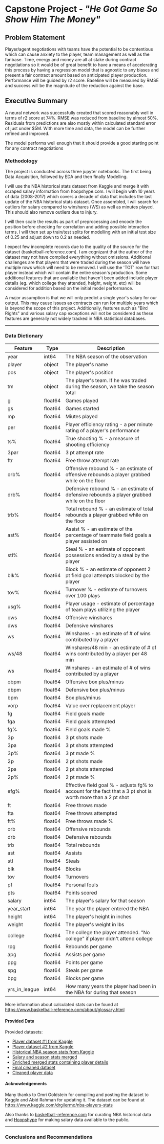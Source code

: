 # Capstone Project - <i>"He Got Game So Show Him The Money"</i>

## Problem Statement

Player/agent negotiations with teams have the potential to be contentious which can cause anxiety to the player, team management as well as the fanbase. Time, energy and money are all at stake during contract negotiations so it would be of great benefit to have a means of accelerating this process by having a regression model that is agnostic to any biases and present a fair contract amount based on anticipated player production. Performance will be guided by r2 score. Baseline will be measured by RMSE and success will be the magnitude of the reduction against the base.

## Executive Summary

A neural network was successfully created that scored reasonably well in terms of r2 score at 74%. RMSE was reduced from baseline by almost 50%. Residuals from predictions are also mostly within calculated standard error of just under $5M. With more time and data, the model can be further refined and improved.

The model performs well enough that it should provide a good starting point for any contract negotiations

### Methodology

The project is conducted across three jupyter notebooks. The first being Data Acquisition, followed by EDA and then finally Modelling.

I will use the NBA historical stats dataset from Kaggle and merge it with scraped salary information from hoopshype.com. I will begin with 10 years of data (2008-2017) which covers a decade of data that includes the last update of the NBA historical stats dataset. Once assembled, I will search for outliers for salary compared to winshares (WS) as well as minutes played. This should also remove outliers due to injury.

I will then scale the results as part of preprocessing and encode the position before checking for correlation and adding possible interaction terms. I will then set up train/test splits for modelling with an initial test size of 0.25 and adjust down to 0.2 as needed.

I expect few incomplete records due to the quality of the source for the dataset (basketball-reference.com). I am cognizant that the author of the dataset may not have compiled everything without omissions. Additional challenges are that players that were traded during the season will have multiple rows which will need to be removed. I will use the 'TOT' row for that player instead which will contain the entire season's production. Some additional features that are available that haven't been added include player details (eg. which college they attended, height, weight, etc) will be considered for addition based on the initial model performance.

A major assumption is that we will only predict a single year's salary for our output. This may cause issues as contracts can run for multiple years which is beyond the scope of this project. Additionally, features such as "Bird Rights" and various salary cap exceptions will not be considered as these features are generally not widely tracked in NBA statistical databases.

---

### Data Dictionary

|Feature|Type|Description|
|---|---|---|
|year|int64|The NBA season of the observation|
|player|object|The player's name|
|pos|object|The player's position|
|tm|object|The player's team. If he was traded during the season, we take the season total|
|g|float64|Games played|
|gs|float64|Games started|
|mp|float64|Miutes played|
|per|float64|Player efficiency rating - a per minute rating of a player's performance|
|ts%|float64|True shooting % - a measure of shooting efficiency|
|3par|float64|3 pt attempt rate|
|ftr|float64|Free throw attempt rate|
|orb%|float64|Offensive rebound % - an estimate of offensive rebounds a player grabbed while on the floor|
|drb%|float64|Defensive rebound % - an estimate of defensive rebounds a player grabbed while on the floor|
|trb%|float64|Total rebound % - an estimate of total rebounds a player grabbed while on the floor|
|ast%|float64|Assist % - an estimate of the percentage of teammate field goals a player assisted on|
|stl%|float64|Steal % - an estimate of opponent possessions ended by a steal by the player|
|blk%|float64|Block % - an estimate of opponent 2 pt field goal attempts blocked by the player|
|tov%|float64|Turnover % - estimate of turnovers over 100 plays|
|usg%|float64|Player usage - estimate of percentage of team plays utilizing the player|
|ows|float64|Offensive winshares|
|dws|float64|Defensive winshares|
|ws|float64|Winshares - an estimate of # of wins contributed by a player|
|ws/48|float64|Winshares/48 min - an estimate of # of wins contributed by a player per 48 min|
|ws|float64|Winshares - an estimate of # of wins contributed by a player|
|obpm|float64|Offensive box plus/minus|
|dbpm|float64|Defensive box plus/minus|
|bpm|float64|Box plus/minus|
|vorp|float64|Value over replacement player|
|fg|float64|Field goals made|
|fga|float64|Field goals attempted|
|fg%|float64|Field goals made %|
|3p|float64|3 pt shots made|
|3pa|float64|3 pt shots attempted|
|3p%|float64|3 pt made %|
|2p|float64|2 pt shots made|
|2pa|float64|2 pt shots attempted|
|2p%|float64|2 pt made %|
|efg%|float64|Effective field goal % - adjusts fg% to account for the fact that a 3 pt shot is worth more than a 2 pt shot|
|ft|float64|Free throws made|
|fta|float64|Free throws attempted|
|ft%|float64|Free throws made %|
|orb|float64|Offensive rebounds|
|drb|float64|Defensive rebounds|
|trb|float64|Total rebounds|
|ast|float64|Assists|
|stl|float64|Steals|
|blk|float64|Blocks|
|tov|float64|Turnovers|
|pf|float64|Personal fouls|
|pts|float64|Points scored|
|salary|int64|The player's salary for that season|
|year_start|int64|The year the player entered the NBA|
|height|int64|The player's height in inches|
|weight|float64|The player's weight in lbs|
|college|float64|The college the player attended. "No college" if player didn't attend college|
|rpg|float64|Rebounds per game|
|apg|float64|Assists per game|
|ppg|float64|Points per game|
|spg|float64|Steals per game|
|bpg|float64|Blocks per game|
|yrs_in_league|int64|How many years the player had been in the NBA for during that season|

More information about calculated stats can be found at https://www.basketball-reference.com/about/glossary.html
#### Provided Data

Provided datasets:

- [Player dataset #1 from Kaggle](./Data/player_data.csv)
- [Player dataset #2 from Kaggle](./Data/Players.csv)
- [Historical NBA season stats from Kaggle](./Data/Season_Stats.csv)
- [Salary and season stats merged](./Data/stats_merged.csv)
- [Enriched merged stats containing player details](./Data/stats_enriched.csv)
- [Final cleaned dataset](./Data/stats_cleaned.csv)
- [Cleaned player data](./Data/playerdata_clean.csv)

#### Acknowledgements
Many thanks to Omri Goldstein for compiling and posting the dataset to Kaggle and Abid Rahman for updating it. The dataset can be found at https://www.kaggle.com/drgilermo/nba-players-stats

Also thanks to [basketball-reference.com](https://www.basketball-reference.com) for curating NBA historical data and [Hoopshype](https://www.hoopshype.com) for making salary data available to the public.

---

### Conclusions and Recommendations

